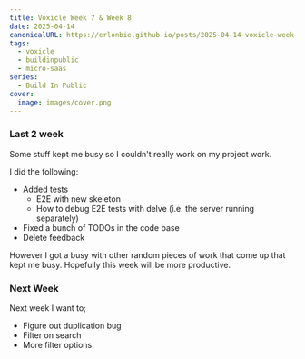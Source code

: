 ```yaml
---
title: Voxicle Week 7 & Week 8
date: 2025-04-14
canonicalURL: https://erlonbie.github.io/posts/2025-04-14-voxicle-week-7-week-8
tags:
  - voxicle
  - buildinpublic
  - micro-saas
series:
  - Build In Public
cover:
  image: images/cover.png
---
```


### Last 2 week

Some stuff kept me busy so I couldn't really work on my project work.

I did the following:

- Added tests
  - E2E with new skeleton
  - How to debug E2E tests with delve (i.e. the server running separately)
- Fixed a bunch of TODOs in the code base
- Delete feedback


However I got a busy with other random pieces of work that come up that kept me busy. Hopefully this week will be
more productive.

### Next Week

Next week I want to;

- Figure out duplication bug
- Filter on search
- More filter options

